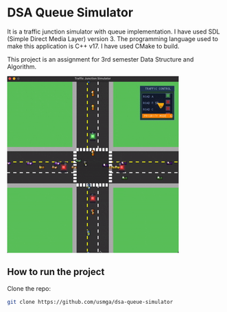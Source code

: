 # DSA Queue Simulator

It is a traffic junction simulator with queue implementation. I have used SDL (Simple Direct Media Layer) version 3. The programming language used to make this application is C++ v17. I have used CMake to build.

This project is an assignment for 3rd semester Data Structure and Algorithm.

![Traffic Junction Simulator Demo](demoWork.gif)

## How to run the project

Clone the repo:
```bash
git clone https://github.com/usmga/dsa-queue-simulator
